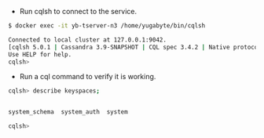 - Run cqlsh to connect to the service.

```sh
$ docker exec -it yb-tserver-n3 /home/yugabyte/bin/cqlsh
```
```sh
Connected to local cluster at 127.0.0.1:9042.
[cqlsh 5.0.1 | Cassandra 3.9-SNAPSHOT | CQL spec 3.4.2 | Native protocol v4]
Use HELP for help.
cqlsh> 
```

- Run a cql command to verify it is working.

```sh
cqlsh> describe keyspaces;
```
```sh

system_schema  system_auth  system

cqlsh> 
```
